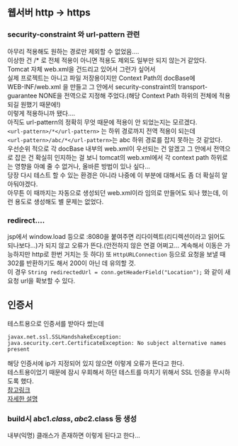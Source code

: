 ## 웹서버 http -> https
### security-constraint 와 url-pattern 관련
아무리 적용해도 원하는 경로만 제외할 수 없었음....  
이상한 건 /* 로 전체 적용이 아니면 적용도 제외도 일부만 되지 않는거 같았다.  
Tomcat 자체 web.xml을 건드리고 있어서 그런가 싶어서  
실제 프로젝트는 아니고 파일 저장용이지만 Context Path의 docBase에  
WEB-INF/web.xml 을 만들고 그 안에서 security-constraint의 transport-guarantee NONE을 전역으로 지정해 주었다.(해당 Context Path 하위의 전체에 적용되길 원했기 때문에!)  
이렇게 적용하니까 됐다....  
아직도 url-pattern의 정확히 무엇 때문에 적용이 안 되었는지는 모르겠다.  
`<url-pattern>/*</url-pattern>` 는 하위 경로까지 전역 적용이 되는데  
`<url-pattern>/abc/*</url-pattern>`는 abc 하위 경로를 잡지 못하는 것 같았다.  
우선순위 적으로 각 docBase 내부의 web.xml이 우선되는 건 알겠고 그 안에서 전역으로 잡은 건 확실히 인지하는 걸 보니 tomcat의 web.xml에서 각 context path 하위로는 영향을 아예 줄 수 없거나, 올바른 방법이 있나 싶다...  
당장 다시 테스트 할 수 있는 환경은 아니라 나중에 이 부분에 대해서도 좀 더 확실히 알아둬야겠다.  
아무튼 이 때까지는 자동으로 생성되던 web.xml이라 임의로 만들어도 되나 했는데, 이런 용도로 생성해도 별 문제는 없었다.

### redirect....
jsp에서 window.load 등으로 :8080을 붙여주면 리다이렉트(리디렉션이라고 읽어도 되나보다...)가 되지 않고 오류가 뜬다.(안전하지 않은 연결 어쩌고... 계속해서 이동은 가능하지만 http로 한번 거치는 듯 하다)
또 `HttpURLConnection` 등으로 요청을 보낼 때 302를 반환하기도 해서 200이 아닌 데 유의할 것.  
이 경우 `String redirectedUrl = conn.getHeaderField("Location");` 와 같이 새 요청 url을 확보할 수 있다.

## 인증서
테스트용으로 인증서를 받아다 썼는데 
````
javax.net.ssl.SSLHandshakeException: java.security.cert.CertificateException: No subject alternative names present
````
해당 인증서에 ip가 지정되어 있지 않으면 이렇게 오류가 뜬다고 한다.  
테스트용이었기 때문에 잠시 우회해서 하던 테스트를 마치기 위해서 SSL 인증을 무시하도록 했다.   
[참고링크](https://hunyongchoi.tistory.com/58)  
[자세한 설명](https://developer.mozilla.org/ko/docs/Web/HTTP/Redirections)

### build시 abc$1.class, abc$2.class 등 생성
내부(익명) 클래스가 존재하면 이렇게 된다고 한다...